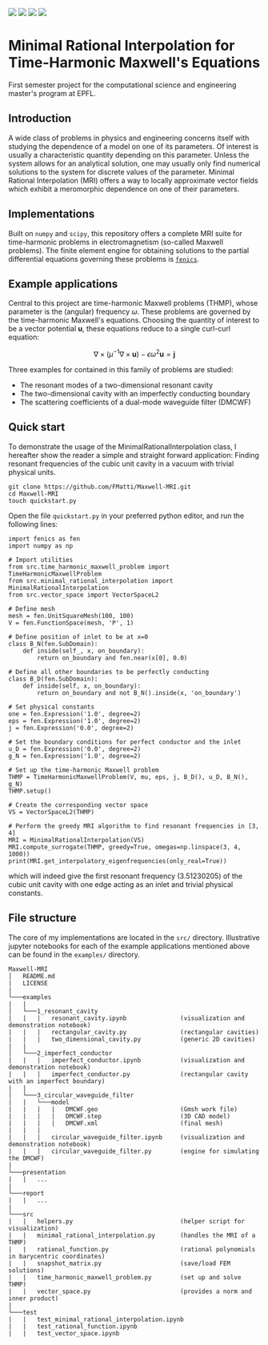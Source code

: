 ![](https://img.shields.io/badge/status-finished-green?style=flat-square)
![](https://img.shields.io/badge/licence-MIT-green?style=flat-square)
![](https://img.shields.io/badge/language-Python-blue?style=flat-square)
![](https://img.shields.io/badge/requirement-FEniCS-blue?style=flat-square)

# Minimal Rational Interpolation for Time-Harmonic Maxwell's Equations
First semester project for the computational science and engineering master's program at EPFL.

## Introduction
A wide class of problems in physics and engineering concerns itself with studying the dependence of a model on one of its parameters. Of interest is usually a characteristic quantity depending on this parameter. Unless the system allows for an analytical solution, one may usually only find numerical solutions to the system for discrete values of the parameter. Minimal Rational Interpolation (MRI) offers a way to locally approximate vector fields which exhibit a meromorphic dependence on one of their parameters.

## Implementations
Built on `numpy` and `scipy`, this repository offers a complete MRI suite for time-harmonic problems in electromagnetism (so-called Maxwell problems). The finite element engine for obtaining solutions to the partial differential equations governing these problems is [`fenics`](https://fenicsproject.org/).

## Example applications
Central to this project are time-harmonic Maxwell problems (THMP), whose parameter is the (angular) frequency $\omega$. These problems are governed by the time-harmonic Maxwell's equations. Choosing the quantity of interest to be a vector potential $\mathbf{u}$, these equations reduce to a single curl-curl equation:

$$ \nabla \times (\mu^{-1} \nabla \times \mathbf{u}) - \epsilon \omega^2 \mathbf{u} = \mathbf{j} $$

Three examples for contained in this family of problems are studied:

- The resonant modes of a two-dimensional resonant cavity
- The two-dimensional cavity with an imperfectly conducting boundary
- The scattering coefficients of a dual-mode waveguide filter (DMCWF)

## Quick start
To demonstrate the usage of the MinimalRationalInterpolation class, I hereafter show the reader a simple and straight forward application: Finding resonant frequencies of the cubic unit cavity in a vacuum with trivial physical units.

    git clone https://github.com/FMatti/Maxwell-MRI.git
    cd Maxwell-MRI
    touch quickstart.py

Open the file `quickstart.py` in your preferred python editor, and run the following lines:

    import fenics as fen
    import numpy as np
    
    # Import utilities
    from src.time_harmonic_maxwell_problem import TimeHarmonicMaxwellProblem
    from src.minimal_rational_interpolation import MinimalRationalInterpolation
    from src.vector_space import VectorSpaceL2

    # Define mesh
    mesh = fen.UnitSquareMesh(100, 100)
    V = fen.FunctionSpace(mesh, 'P', 1)

    # Define position of inlet to be at x=0
    class B_N(fen.SubDomain):
        def inside(self_, x, on_boundary):
            return on_boundary and fen.near(x[0], 0.0)

    # Define all other boundaries to be perfectly conducting
    class B_D(fen.SubDomain):
        def inside(self, x, on_boundary):
            return on_boundary and not B_N().inside(x, 'on_boundary')

    # Set physical constants
    one = fen.Expression('1.0', degree=2)
    eps = fen.Expression('1.0', degree=2)
    j = fen.Expression('0.0', degree=2)
    
    # Set the boundary conditions for perfect conductor and the inlet
    u_D = fen.Expression('0.0', degree=2)
    g_N = fen.Expression('1.0', degree=2)

    # Set up the time-harmonic Maxwell problem
    THMP = TimeHarmonicMaxwellProblem(V, mu, eps, j, B_D(), u_D, B_N(), g_N)
    THMP.setup()

    # Create the corresponding vector space
    VS = VectorSpaceL2(THMP)

    # Perform the greedy MRI algorithm to find resonant frequencies in [3, 4]
    MRI = MinimalRationalInterpolation(VS)
    MRI.compute_surrogate(THMP, greedy=True, omegas=np.linspace(3, 4, 1000))
    print(MRI.get_interpolatory_eigenfrequencies(only_real=True))
       
which will indeed give the first resonant frequency (3.51230205) of the cubic unit cavity with one edge acting as an inlet and trivial physical constants.

## File structure
The core of my implementations are located in the `src/` directory. Illustrative jupyter notebooks for each of the example applications mentioned above can be found in the `examples/` directory. 

```
Maxwell-MRI
│   README.md
|   LICENSE
|
└───examples
|   |
│   └───1_resonant_cavity
|   |   |   resonant_cavity.ipynb               (visualization and demonstration notebook)
|   |   |   rectangular_cavity.py               (rectangular cavities)
|   |   |   two_dimensional_cavity.py           (generic 2D cavities)
|   |
│   └───2_imperfect_conductor
|   |   |   imperfect_conductor.ipynb           (visualization and demonstration notebook)
|   |   |   imperfect_conductor.py              (rectangular cavity with an imperfect boundary)
|   |
│   └───3_circular_waveguide_filter
|   |   └───model
|   |   |   |   DMCWF.geo                       (Gmsh work file)
|   |   |   |   DMCWF.step                      (3D CAD model)
|   |   |   |   DMCWF.xml                       (final mesh)
|   |   |
|   |   |   circular_waveguide_filter.ipynb     (visualization and demonstration notebook)
|   |   |   circular_waveguide_filter.py        (engine for simulating the DMCWF)
|
└───presentation
|   |   ...
|
└───report
|   |   ...
|
└───src
|   |   helpers.py                              (helper script for visualization)
|   |   minimal_rational_interpolation.py       (handles the MRI of a THMP)
|   |   rational_function.py                    (rational polynomials in barycentric coordinates)
|   |   snapshot_matrix.py                      (save/load FEM solutions)
|   |   time_harmonic_maxwell_problem.py        (set up and solve THMP)
|   |   vector_space.py                         (provides a norm and inner product)
|
└───test
|   |   test_minimal_rational_interpolation.ipynb
|   |   test_rational_function.ipynb
|   |   test_vector_space.ipynb
```
